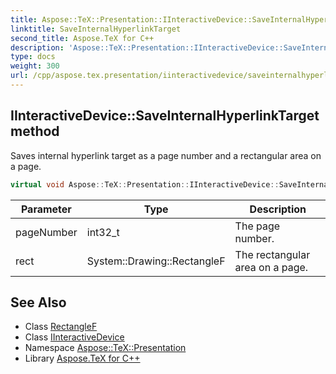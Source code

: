 ```yaml
---
title: Aspose::TeX::Presentation::IInteractiveDevice::SaveInternalHyperlinkTarget method
linktitle: SaveInternalHyperlinkTarget
second_title: Aspose.TeX for C++
description: 'Aspose::TeX::Presentation::IInteractiveDevice::SaveInternalHyperlinkTarget method. Saves internal hyperlink target as a page number and a rectangular area on a page in C++.'
type: docs
weight: 300
url: /cpp/aspose.tex.presentation/iinteractivedevice/saveinternalhyperlinktarget/
---
```

## IInteractiveDevice::SaveInternalHyperlinkTarget method


Saves internal hyperlink target as a page number and a rectangular area on a page.

```cpp
virtual void Aspose::TeX::Presentation::IInteractiveDevice::SaveInternalHyperlinkTarget(int32_t pageNumber, System::Drawing::RectangleF rect)=0
```


| Parameter | Type | Description |
| --- | --- | --- |
| pageNumber | int32_t | The page number. |
| rect | System::Drawing::RectangleF | The rectangular area on a page. |

## See Also

* Class [RectangleF](../../../system.drawing/rectanglef/)
* Class [IInteractiveDevice](../)
* Namespace [Aspose::TeX::Presentation](../../)
* Library [Aspose.TeX for C++](../../../)
